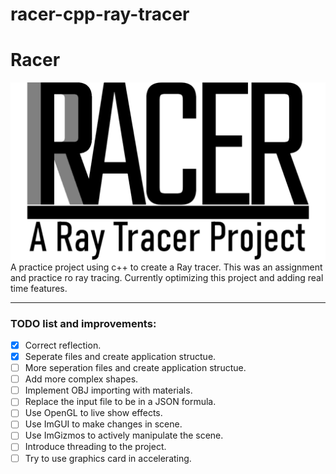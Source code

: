 # racer-cpp-ray-tracer
# Racer
![Logo](https://github.com/bassel97/racer-cpp-ray-tracer/blob/main/assets/logo/racer-logo.png "Racer Logo")
A practice project using c++ to create a Ray tracer.
This was an assignment and practice ro ray tracing.
Currently optimizing this project and adding real time features. 

---

### TODO list and improvements:
- [x] Correct reflection.
- [x] Seperate files and create application structue.
- [ ] More seperation files and create application structue.
- [ ] Add more complex shapes.
- [ ] Implement OBJ importing with materials.
- [ ] Replace the input file to be in a JSON formula.
- [ ] Use OpenGL to live show effects.
- [ ] Use ImGUI to make changes in scene.
- [ ] Use ImGizmos to actively manipulate the scene.
- [ ] Introduce threading to the project.
- [ ] Try to use graphics card in accelerating.
